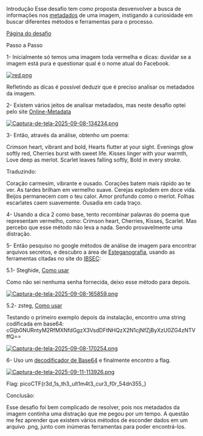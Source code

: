 Introdução
Esse desafio tem como proposta desvenvolver a busca de informações nos [metadados](https://www.ibm.com/br-pt/think/topics/metadata) de uma imagem, instigando a curiosidade em buscar diferentes métodos e 
ferramentas para o processo.

[Página do desafio](https://play.picoctf.org/practice/challenge/460)

Passo a Passo

1- Inicialmente só temos uma imagem toda vermelha e dicas: duvidar se a imagem está pura e questionar qual é o nome atual do Facebook.

[![red.png](https://i.postimg.cc/8zG5ktD4/red.png)](https://postimg.cc/0btxcGzK)

Refletindo as dicas é possível deduzir que é preciso analisar os metadados da imagem.

2- Existem vários jeitos de analisar metadados, mas neste desafio optei pelo site [Online-Metadata](https://online-metadata.com/pt)

[![Captura-de-tela-2025-09-08-134234.png](https://i.postimg.cc/FzFpQjzH/Captura-de-tela-2025-09-08-134234.png)](https://postimg.cc/G8NGFTvW)


3- Então, através da análise, obtenho um poema:

Crimson heart, vibrant and bold,
Hearts flutter at your sight.
Evenings glow softly red,
Cherries burst with sweet life.
Kisses linger with your warmth,
Love deep as merlot.
Scarlet leaves falling softly,
Bold in every stroke.

Traduzindo:

Coração carmesim, vibrante e ousado.
Corações batem mais rápido ao te ver.
As tardes brilham em vermelho suave.
Cerejas explodem em doce vida.
Beijos permanecem com o teu calor.
Amor profundo como o merlot.
Folhas escarlates caem suavemente.
Ousadia em cada traço.

4- Usando a dica 2 como base, tento recombinar palavras do poema que representam vermelho, como: Crimson heart, Cherries, Kisses, Scarlet.
Mas percebo que esse método não leva a nada. Sendo provavelmente uma distração.

5- Então pesquiso no google métodos de análise de imagem para encontrar arquivos secretos, e descubro a área de [Esteganografia](https://www.kaspersky.com.br/resource-center/definitions/what-is-steganography),
usando as ferramentas citadas no site do [IBSEC](https://ibsec.com.br/10-ferramentas-stegano-uteis-para-ctf/#:~:text=Esteganografia%20%C3%A9%20uma%20t%C3%A9cnica%20de,%2C%20mp3%2C%20wav%2C%20etc.):

5.1- Steghide, [Como usar](https://medium.com/the-kickstarter/steganography-on-kali-using-steghide-7dfd3293f3fa)

Como não sei nenhuma senha fornecida, deixo esse método para depois.

[![Captura-de-tela-2025-09-08-165859.png](https://i.postimg.cc/8C28SdFG/Captura-de-tela-2025-09-08-165859.png)](https://postimg.cc/yJyphZXp)

5.2- zsteg, [Como usar](https://github.com/zed-0xff/zsteg)

Testando o primeiro exemplo depois da instalação, encontro uma string codificada em base64:
cGljb0NURntyM2RfMXNfdGgzX3VsdDFtNHQzX2N1cjNfZjByXzU0ZG4zNTVffQ==

[![Captura-de-tela-2025-09-08-170254.png](https://i.postimg.cc/qgVg66ZH/Captura-de-tela-2025-09-08-170254.png)](https://postimg.cc/0Kn9LjsV)

6- Uso um [decodificador de Base64](https://www.base64decode.org/pt/) e finalmente encontro a flag.

[![Captura-de-tela-2025-09-11-113926.png](https://i.postimg.cc/qMQPtm18/Captura-de-tela-2025-09-11-113926.png)](https://postimg.cc/gnXSQKFJ)

Flag: picoCTF{r3d_1s_th3_ult1m4t3_cur3_f0r_54dn355_}



Conclusão:

Esse desafio foi bem complicado de resolver, pois nos metadados da imagem continha uma distração que me pegou por um tempo.
A questão me fez aprender que existem vários métodos de esconder dados em um arquivo .png, junto com inúmeras ferramentas para poder encontrá-los.












